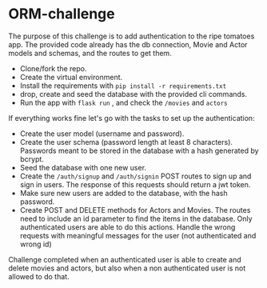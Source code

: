 # ORM-challenge

The purpose of this challenge is to add authentication to the ripe tomatoes app. The provided code already has the db connection, Movie and Actor models and schemas, and the routes to get them.

- Clone/fork the repo.
- Create the virtual environment.
- Install the requirements with ```pip install -r requirements.txt```
- drop, create and seed the database with the provided cli commands.
- Run the app with ```flask run``` , and check the ```/movies``` and ```actors```

If everything works fine let's go with the tasks to set up the authentication:

- Create the user model (username and password).
- Create the user schema (password length at least 8 characters). Passwords meant to be stored in the database with a hash generated by bcrypt.
- Seed the database with one new user.
- Create the ```/auth/signup``` and ```/auth/signin``` POST routes to sign up and sign in users. The response of this requests should return a jwt token.
- Make sure new users are added to the database, with the hash password.
- Create POST and DELETE methods for Actors and Movies. The routes need to include an id parameter to find the items in the database. Only authenticated users are able to do this actions. Handle the wrong requests with meaningful messages for the user (not authenticated and wrong id)

Challenge completed when an authenticated user is able to create and delete movies and actors, but also when a non authenticated user is not allowed to do that.
